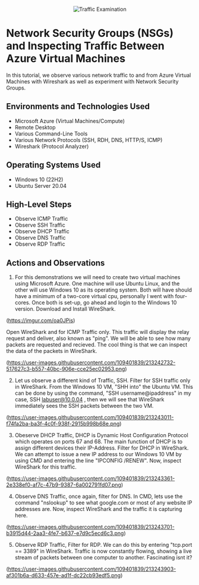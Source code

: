 <p align="center">
<img src="https://i.imgur.com/Ua7udoS.png" alt="Traffic Examination"/>
</p>

<h1>Network Security Groups (NSGs) and Inspecting Traffic Between Azure Virtual Machines</h1>
In this tutorial, we observe various network traffic to and from Azure Virtual Machines with Wireshark as well as experiment with Network Security Groups. <br />


<h2>Environments and Technologies Used</h2>


- Microsoft Azure (Virtual Machines/Compute)
- Remote Desktop
- Various Command-Line Tools
- Various Network Protocols (SSH, RDH, DNS, HTTP/S, ICMP)
- Wireshark (Protocol Analyzer)

<h2>Operating Systems Used </h2>

- Windows 10 (22H2)
- Ubuntu Server 20.04

<h2>High-Level Steps</h2>

- Observe ICMP Traffic
- Observe SSH Traffic
- Observe DHCP Traffic
- Observe DNS Traffic
- Observe RDP Traffic

<h2>Actions and Observations</h2>

1. For this demonstrations we will need to create two virtual machines using Microsoft Azure. One machine will use Ubuntu Linux, and the other will use Windows 10 as its operating system. Both will have should have a minimum of a two-core virtual cpu, personally I went with four-cores. Once both is set-up, go ahead and login to the Windows 10 version. Download and Install WireShark.

(https://imgur.com/oa0JPis)


Open WireShark and for ICMP Traffic only. This traffic will display the relay request and deliver, also known as "ping". We will be able to see how many packets are requested and recieved. The cool thing is that we can inspect the data of the packets in WireShark. 

(https://user-images.githubusercontent.com/109401839/213242732-517627c3-b557-40bc-906e-cce25ec02953.png)

2. Let us observe a different kind of Traffic, SSH. Filter for SSH traffic only in WireShark. From the Windows 10 VM, "SHH into" the Ubuntu VM. This can be done by using the command, "SSH username@ipaddress" in my case, SSH labuser@10.0.04 , then we will see that WireShark immediately sees the SSH packets between the two VM. 

(https://user-images.githubusercontent.com/109401839/213243011-f74fa2ba-ba3f-4c0f-938f-2915b998b68e.png)


3. Obeserve DHCP Traffic, DHCP is Dynamic Host Configuration Protocol which operates on ports 67 and 68. The main function of DHCP is to assign different devices their IP-Address. Filter for DHCP in WireShark. We can attempt to issue a new IP address to our Windows 10 VM by using CMD and entering the line "IPCONFIG /RENEW". Now, inspect WireShark for this traffic. 

(https://user-images.githubusercontent.com/109401839/213243361-2e338ef0-af7c-47b9-9387-6a002791fd07.png)

4. Observe DNS Traffic, once again, filter for DNS. In CMD, lets use the command "nslookup" to see what google.com or most of any website IP addresses are. Now, inspect WireShark and the traffic it is capturing here. 

(https://user-images.githubusercontent.com/109401839/213243701-b3915d44-2aa3-4fe7-b637-e7d9c5ecd6c3.png)

5. Observe RDP Traffic, Filter for RDP. We can do this by entering "tcp.port == 3389" in WireShark. Traffic is now constantly flowing, showing a live stream of packets between one computer to another. Fascinating isnt it? 

(https://user-images.githubusercontent.com/109401839/213243903-af301b6a-d633-457e-ad1f-dc22cb93edf5.png)
